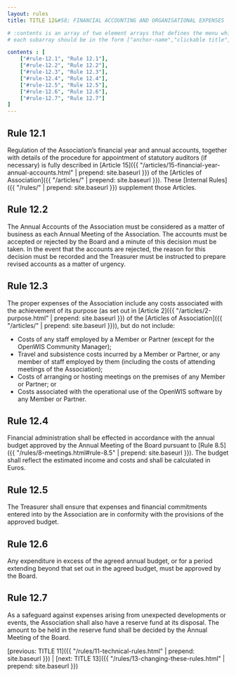 ```yaml
---
layout: rules
title: TITLE 12&#58; FINANCIAL ACCOUNTING AND ORGANISATIONAL EXPENSES

# :contents is an array of two element arrays that defines the menu which appears in the masthead
# each subarray should be in the form ["anchor-name","clickable title"]

contents : [
    ["#rule-12.1", "Rule 12.1"],
    ["#rule-12.2", "Rule 12.2"],
    ["#rule-12.3", "Rule 12.3"],
    ["#rule-12.4", "Rule 12.4"],
    ["#rule-12.5", "Rule 12.5"],
    ["#rule-12.6", "Rule 12.6"],
    ["#rule-12.7", "Rule 12.7"]
]
---
```


<h2 id="rule-12.1">Rule 12.1</h2>

Regulation of the Association’s financial year and annual accounts, together with details of the procedure for appointment of statutory auditors (if necessary) is fully described in [Article 15]({{ "/articles/15-financial-year-annual-accounts.html" | prepend: site.baseurl }}) of the [Articles of Association]({{ "/articles/" | prepend: site.baseurl }}). These [Internal Rules]({{ "/rules/" | prepend: site.baseurl }}) supplement those Articles.

<h2 id="rule-12.2">Rule 12.2</h2>

The Annual Accounts of the Association must be considered as a matter of business as each Annual Meeting of the Association. The accounts must be accepted or rejected by the Board and a minute of this decision must be taken. In the event that the accounts are rejected, the reason for this decision must be recorded and the Treasurer must be instructed to prepare revised accounts as a matter of urgency.

<h2 id="rule-12.3">Rule 12.3</h2>

The proper expenses of the Association include any costs associated with the achievement of its purpose (as set out in [Article 2]({{ "/articles/2-purpose.html" | prepend: site.baseurl }}) of the [Articles of Association]({{ "/articles/" | prepend: site.baseurl }})), but do not include:

* Costs of any staff employed by a Member or Partner (except for the OpenWIS Community Manager); 
* Travel and subsistence costs incurred by a Member or Partner, or any member of staff employed by them (including the costs of attending meetings of the Association); 
* Costs of arranging or hosting meetings on the premises of any Member or Partner; or
* Costs associated with the operational use of the OpenWIS software by any Member or Partner.

<h2 id="rule-12.4">Rule 12.4</h2>

Financial administration shall be effected in accordance with the annual budget approved by the Annual Meeting of the Board pursuant to [Rule 8.5]({{ "/rules/8-meetings.html#rule-8.5" | prepend: site.baseurl }}). The budget shall reflect the estimated income and costs and shall be calculated in Euros. 

<h2 id="rule-12.5">Rule 12.5</h2>

The Treasurer shall ensure that expenses and financial commitments entered into by the Association are in conformity with the provisions of the approved budget. 

<h2 id="rule-12.6">Rule 12.6</h2>

Any expenditure in excess of the agreed annual budget, or for a period extending beyond that set out in the agreed budget, must be approved by the Board.

<h2 id="rule-12.7">Rule 12.7</h2>

As a safeguard against expenses arising from unexpected developments or events, the Association shall also have a reserve fund at its disposal. The amount to be held in the reserve fund shall be decided by the Annual Meeting of the Board.

[previous: TITLE 11]({{ "/rules/11-technical-rules.html" | prepend: site.baseurl }}) \| [next: TITLE 13]({{ "/rules/13-changing-these-rules.html" | prepend: site.baseurl }})
